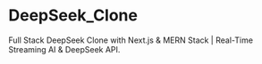 # DeepSeek_Clone
Full Stack DeepSeek Clone with Next.js &amp; MERN Stack | Real-Time Streaming AI &amp; DeepSeek API.

